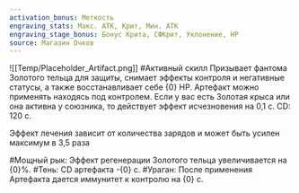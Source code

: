```yaml
---
activation_bonus: Меткость
engraving_stats: Макс. АТК, Крит, Мин. АТК
engraving_stage_bonus: Бонус Крита, СФКрит, Уклонение, HP
source: Магазин Очков
---
```

![[Temp/Placeholder_Artifact.png]]
#Активный скилл
Призывает фантома Золотого тельца для защиты, снимает эффекты контроля и негативные статусы, а также восстанавливает себе {0} HP. Артефакт можно применять находясь под контролем. Если у вас есть Золотая крыса или она активна у союзника, то действует эффект исчезновения на 0,1 с. CD: 120 с.

Эффект лечения зависит от количества зарядов и может быть усилен максимум в 3,5 раза

#Мощный рык: 
Эффект регенерации Золотого тельца увеличивается на {0}%.
#Тень: 
CD артефакта -{0} с.
#Ураган: 
После применения Артефакта дается иммунитет к контролю на {0} с.
